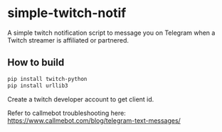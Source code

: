 # simple-twitch-notif
A simple twitch notification script to message you on Telegram when a Twitch streamer is affiliated or partnered.

## How to build

```bash
pip install twitch-python
pip install urllib3
```

Create a twitch developer account to get client id.

Refer to callmebot troubleshooting here: https://www.callmebot.com/blog/telegram-text-messages/
